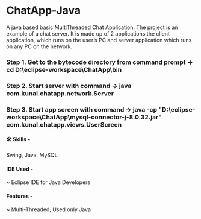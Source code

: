 # ChatApp-Java
A java based basic MultiThreaded Chat Application. The project is an example of a chat server. It is made up of 2 applications the client application, which runs on the user’s PC and server application which runs on any PC on the network.

### Step 1. Get to the bytecode directory from command prompt -> cd D:\eclipse-workspace\ChatApp\bin

### Step 2. Start server with command -> java com.kunal.chatapp.network.Server

### Step 3. Start app screen with command -> java -cp "D:\eclipse-workspace\ChatApp\mysql-connector-j-8.0.32.jar" com.kunal.chatapp.views.UserScreen
#### 🛠 Skills -
Swing, Java, MySQL

  
#### IDE Used -
~ Eclipse IDE for Java Developers

#### Features - 
~ Multi-Threaded, Used only Java
